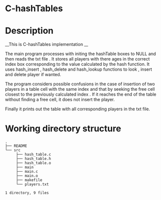 # C-hashTables
# Description

   __This is C-hashTables implementation __ 

The main program processes with initing the hashTable boxes to NULL and then  reads the txt file .
It stores all players with there ages in the correct index box corresponding to the value calculated by the hash function.
It uses hash_insert , hash_delete and hash_lookup functions to look , insert and delete player if wanted.

The program considers possible confusions in the case of insertion of two players in a table cell with the same index and that by seeking the free cell closest to 
the previously calculated  index .
If it reaches the end of the table without finding a free cell, it does not insert the player.


Finally it prints out the table with all corresponding players in the txt file.

# Working directory structure

    .
    ├── README
    └── src
         ├── hash_table.c
         ├── hash_table.h
         ├── hash_table.o
         ├── main
         ├── main.c
         ├── main.o
         ├── makefile
         └── players.txt

    1 directory, 9 files

